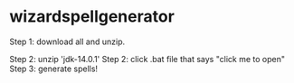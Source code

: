 # wizardspellgenerator
Step 1: download all and unzip.

Step 2: unzip 'jdk-14.0.1'
Step 2: click .bat file that says "click me to open"
Step 3: generate spells!

